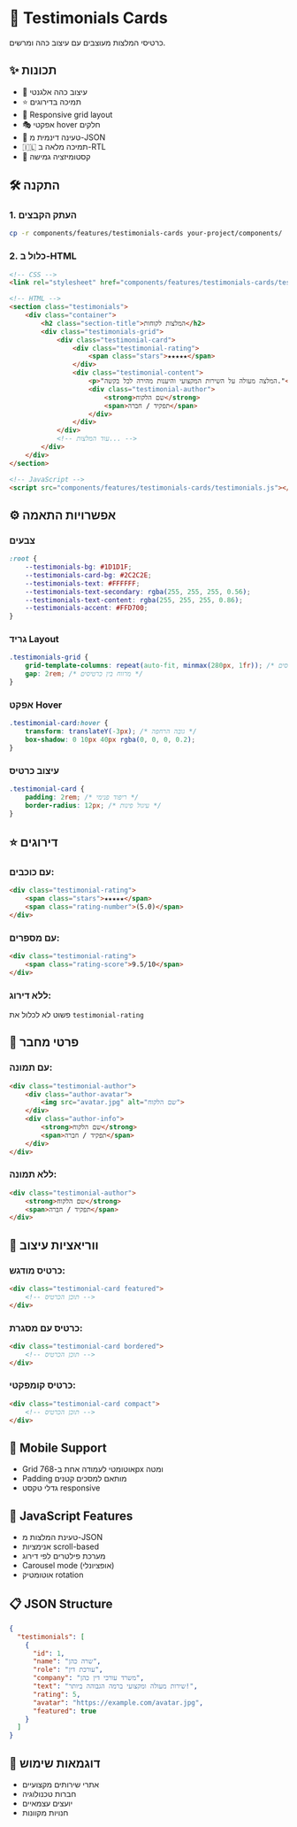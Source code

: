 # 💬 Testimonials Cards

כרטיסי המלצות מעוצבים עם עיצוב כהה ומרשים.

## ✨ תכונות
- 🌙 עיצוב כהה אלגנטי
- ⭐ תמיכה בדירוגים
- 📱 Responsive grid layout
- 🎭 אפקטי hover חלקים
- 🔄 טעינה דינמית מ-JSON
- 🇮🇱 תמיכה מלאה ב-RTL
- 🎨 קסטומיזציה גמישה

## 🛠️ התקנה

### 1. העתק הקבצים
```bash
cp -r components/features/testimonials-cards your-project/components/
```

### 2. כלול ב-HTML
```html
<!-- CSS -->
<link rel="stylesheet" href="components/features/testimonials-cards/testimonials.css">

<!-- HTML -->
<section class="testimonials">
    <div class="container">
        <h2 class="section-title">המלצות לקוחות</h2>
        <div class="testimonials-grid">
            <div class="testimonial-card">
                <div class="testimonial-rating">
                    <span class="stars">★★★★★</span>
                </div>
                <div class="testimonial-content">
                    <p>"המלצה מעולה על השירות המקצועי והיענות מהירה לכל בקשה."</p>
                    <div class="testimonial-author">
                        <strong>שם הלקוח</strong>
                        <span>תפקיד / חברה</span>
                    </div>
                </div>
            </div>
            <!-- עוד המלצות... -->
        </div>
    </div>
</section>

<!-- JavaScript -->
<script src="components/features/testimonials-cards/testimonials.js"></script>
```

## ⚙️ אפשרויות התאמה

### צבעים
```css
:root {
    --testimonials-bg: #1D1D1F;
    --testimonials-card-bg: #2C2C2E;
    --testimonials-text: #FFFFFF;
    --testimonials-text-secondary: rgba(255, 255, 255, 0.56);
    --testimonials-text-content: rgba(255, 255, 255, 0.86);
    --testimonials-accent: #FFD700;
}
```

### גריד Layout
```css
.testimonials-grid {
    grid-template-columns: repeat(auto-fit, minmax(280px, 1fr)); /* גודל כרטיסים */
    gap: 2rem; /* מרווח בין כרטיסים */
}
```

### אפקט Hover
```css
.testimonial-card:hover {
    transform: translateY(-3px); /* גובה הרחפה */
    box-shadow: 0 10px 40px rgba(0, 0, 0, 0.2);
}
```

### עיצוב כרטיס
```css
.testimonial-card {
    padding: 2rem; /* ריפוד פנימי */
    border-radius: 12px; /* עיגול פינות */
}
```

## ⭐ דירוגים
### עם כוכבים:
```html
<div class="testimonial-rating">
    <span class="stars">★★★★★</span>
    <span class="rating-number">(5.0)</span>
</div>
```

### עם מספרים:
```html
<div class="testimonial-rating">
    <span class="rating-score">9.5/10</span>
</div>
```

### ללא דירוג:
פשוט לא לכלול את `testimonial-rating`

## 👤 פרטי מחבר
### עם תמונה:
```html
<div class="testimonial-author">
    <div class="author-avatar">
        <img src="avatar.jpg" alt="שם הלקוח">
    </div>
    <div class="author-info">
        <strong>שם הלקוח</strong>
        <span>תפקיד / חברה</span>
    </div>
</div>
```

### ללא תמונה:
```html
<div class="testimonial-author">
    <strong>שם הלקוח</strong>
    <span>תפקיד / חברה</span>
</div>
```

## 🎨 ווריאציות עיצוב
### כרטיס מודגש:
```html
<div class="testimonial-card featured">
    <!-- תוכן הכרטיס -->
</div>
```

### כרטיס עם מסגרת:
```html
<div class="testimonial-card bordered">
    <!-- תוכן הכרטיס -->
</div>
```

### כרטיס קומפקטי:
```html
<div class="testimonial-card compact">
    <!-- תוכן הכרטיס -->
</div>
```

## 📱 Mobile Support
- Grid אוטומטי לעמודה אחת ב-768px ומטה
- Padding מותאם למסכים קטנים
- גדלי טקסט responsive

## 🚀 JavaScript Features
- טעינת המלצות מ-JSON
- אנימציות scroll-based
- מערכת פילטרים לפי דירוג
- Carousel mode (אופציונלי)
- אוטומטיק rotation

## 📋 JSON Structure
```json
{
  "testimonials": [
    {
      "id": 1,
      "name": "שרה כהן",
      "role": "עורכת דין",
      "company": "משרד עורכי דין כהן",
      "text": "שירות מעולה ומקצועי ברמה הגבוהה ביותר!",
      "rating": 5,
      "avatar": "https://example.com/avatar.jpg",
      "featured": true
    }
  ]
}
```

## 🎯 דוגמאות שימוש
- אתרי שירותים מקצועיים
- חברות טכנולוגיה
- יועצים עצמאיים
- חנויות מקוונות